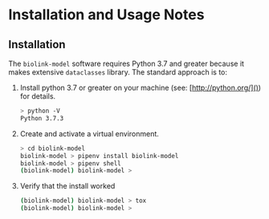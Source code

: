 # Installation and Usage Notes

## Installation
The `biolink-model` software requires Python 3.7 and greater because it makes extensive
`dataclasses` library.  The standard approach is to:
1) Install python 3.7 or greater on your machine (see: [http://python.org/]()) for details.
    ```bash
    > python -V
    Python 3.7.3
    ```
2) Create and activate a virtual environment.
    ```bash
    > cd biolink-model
    biolink-model > pipenv install biolink-model
    biolink-model > pipenv shell
    (biolink-model) biolink-model >
    ```
    
4) Verify that the install worked
    ```bash
    (biolink-model) biolink-model > tox
    (biolink-model) biolink-model >
  ```

